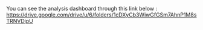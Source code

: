 You can see the analysis dashboard through this link below : https://drive.google.com/drive/u/6/folders/1cDXyCb3WiwGfGSm7AhnP1M8sTRNVDipU
